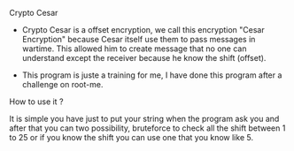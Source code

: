 Crypto Cesar

* Crypto Cesar is a offset encryption, we call this encryption "Cesar Encryption" because Cesar itself use them to pass messages in wartime. This allowed him to create message that no 
one can understand except the receiver because he know the shift (offset).

* This program is juste a training for me, I have done this program after a challenge on root-me.

How to use it ?

It is simple you have just to put your string when the program ask you and after that you can two possibility, bruteforce to check all the shift between 1 to 25 or if you know the shift
you can use one that you know like 5.

